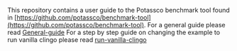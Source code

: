 This repository contains a user guide to the Potassco benchmark tool found in [https://github.com/potassco/benchmark-tool](https://github.com/potassco/benchmark-tool).
For a general guide please read [General-guide](https://github.com/kstrauch94/benchmark-tool-guide/blob/master/General-guide.md)
For a step by step guide on changing the example to run vanilla clingo please read [run-vanilla-clingo](https://github.com/kstrauch94/benchmark-tool-guide/blob/master/run-vanilla-clingo.md)
